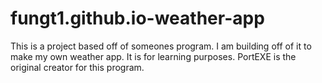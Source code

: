 # fungt1.github.io-weather-app
This is a project based off of someones program. I am building off of it to make my own weather app. It is for learning purposes. PortEXE is the original creator for this program.
